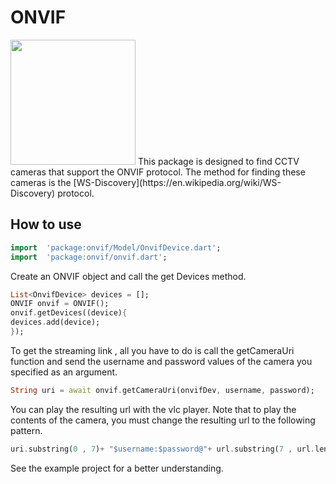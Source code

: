 # ONVIF
<img src="http://mostafadadkhah.ir/images/CCTV.png)" height="200" />
This package is designed to find CCTV cameras that support the ONVIF protocol. The method for finding these cameras is the [WS-Discovery](https://en.wikipedia.org/wiki/WS-Discovery) protocol.

## How to use

```dart
import  'package:onvif/Model/OnvifDevice.dart';
import  'package:onvif/onvif.dart';
```
Create an ONVIF object and call the get Devices method.

```dart
List<OnvifDevice> devices = [];
ONVIF onvif = ONVIF();
onvif.getDevices((device){
devices.add(device);
});
```
To get the streaming link , all you have to do is call the getCameraUri function and send the username and password values of the camera you specified as an argument.
```dart 
String uri = await onvif.getCameraUri(onvifDev, username, password);
```
You can play the resulting url with the vlc player. Note that to play the contents of the camera, you must change the resulting url to the following pattern.
```dart
uri.substring(0 , 7)+ "$username:$password@"+ url.substring(7 , url.length)
```
See the example project for a better understanding.
